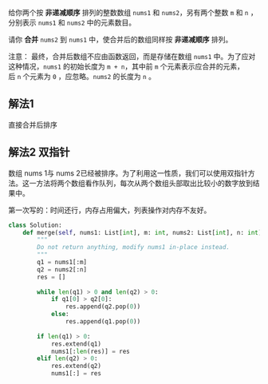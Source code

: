 给你两个按 **非递减顺序** 排列的整数数组 `nums1` 和 `nums2`，另有两个整数 `m` 和 `n` ，分别表示 `nums1` 和 `nums2` 中的元素数目。

请你 **合并** `nums2` 到 `nums1` 中，使合并后的数组同样按 **非递减顺序** 排列。

注意： 最终，合并后数组不应由函数返回，而是存储在数组 `nums1` 中。为了应对这种情况，`nums1` 的初始长度为 `m + n`，其中前 `m` 个元素表示应合并的元素，后 `n` 个元素为 `0` ，应忽略。`nums2` 的长度为 `n` 。
## 解法1

直接合并后排序

## 解法2 双指针

数组 nums 1与 nums 2已经被排序。为了利用这一性质，我们可以使用双指针方法。这一方法将两个数组看作队列，每次从两个数组头部取出比较小的数字放到结果中。

第一次写的：时间还行，内存占用偏大，列表操作对内存不友好。
```python
class Solution:
	def merge(self, nums1: List[int], m: int, nums2: List[int], n: int) -> None:
		"""
		Do not return anything, modify nums1 in-place instead.
		"""
		q1 = nums1[:m]
		q2 = nums2[:n]
		res = []
		
		while len(q1) > 0 and len(q2) > 0:
			if q1[0] > q2[0]:
				res.append(q2.pop(0))
			else:
				res.append(q1.pop(0))
		
		if len(q1) > 0:
			res.extend(q1)	
			nums1[:len(res)] = res
		elif len(q2) > 0:
			res.extend(q2)
			nums1[:] = res
```
